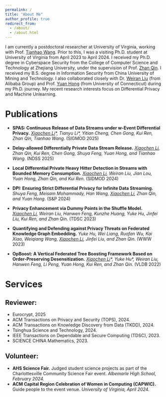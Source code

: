 ```yaml
---
permalink: /
title: "About Me"
author_profile: true
redirect_from: 
  - /about/
  - /about.html
---
```


I am currently a postdoctoral researcher at University of Virginia, working with Prof. [Tianhao Wang](https://tianhao.wang). Prior to this, I was a visiting Ph.D. student at University of Virginia from April 2023 to April 2024. I received my Ph.D. degree in Cyberspace Security from the College of Computer Science and Technology at Zhejiang University, under the supervision of Prof. [Zhan Qin](https://person.zju.edu.cn/en/zhanqin). I received my B.S. degree in Information Security from China University of Mining and Technology. I also collaborated closely with Dr. [Weiran Liu](https://scholar.google.com/citations?user=0w_EKL0AAAAJ&hl=en) (from Alibaba Group) and Prof. [Yuan Hong](https://yhongcs.github.io/) (from University of Connecticut) during my Ph.D. journey.
My recent research interests focus on Differential Privacy and Machine Unlearning.

# Publications
- **SPAS: Continuous Release of Data Streams under w-Event Differential Privacy.**
  *<u>Xiaochen Li</u>\*, Tianyu Li\*, Yitian Cheng, Chen Gong, Kui Ren, Zhan Qin, Tianhao Wang*. (SIGMOD 2025)

- **Delay-allowed Differentially Private Data Stream Release.**
  *<u>Xiaochen Li</u>, Zhan Qin, Kui Ren, Chen Gong, Shuya Feng, Yuan Hong, and Tianhao Wang*. (NDSS 2025)

- **Local Differential Private Heavy Hitter Detection in Streams with Bounded Memory Consumption.**
  *<u>Xiaochen Li</u>, Weiran Liu, Jian Lou, Yuan Hong, Zhan Qin, and Kui Ren*. (SIDMOD 2024)

- **DPI: Ensuring Strict Differential Privacy for Infinite Data Streaming.**
  *Shuya Feng, Meisam Mohammady, Han Wang, <u>Xiaochen Li</u>, Zhan Qin, and Yuan Hong*. (S&P 2024)

- **Privacy Enhancement via Dummy Points in the Shuffle Model.**
  *<u>Xiaochen Li</u>, Weiran Liu, Hanwen Feng, Kunzhe Huang, Yuke Hu, Jinfei Liu, Kui Ren, and Zhan Qin*. (TDSC 2023)

- **Quantifying and Defending against Privacy Threats on Federated Knowledge Graph Embedding.**
   *Yuke Hu, Wei Liang, Ruofan Wu, Kai Xiao, Weiqiang Wang, <u>Xiaochen Li</u>, Jinfei Liu, and Zhan Qin*. (WWW 2023)

- **OpBoost: A Vertical Federated Tree Boosting Framework Based on Order-Preserving Desensitization.**
  *<u>Xiaochen Li</u>\*, Yuke Hu\*, Weiran Liu, Hanwen Feng, Li Peng, Yuan Hong, Kui Ren, and Zhan Qin*. (VLDB 2022)

# Services
## Reviewer:
- Eurocrypt, 2025
- ACM Transactions on Privacy and Security (TOPS), 2024.
- ACM Transactions on Knowledge Discovery from Data (TKDD), 2024.
- Tsinghua Science and Technology, 2024.
- IEEE Transactions on Dependable and Secure Computing (TDSC), 2023.
- SCIENCE CHINA Mathematics, 2023.

## Volunteer:
- **AHS Science Fair.** Judged student science projects as part of the Charlottesville Community Science Fair event. *Albemarle High School, February 2024.*
- **ACM Capital Region Celebration of Women in Computing (CAPWIC).** Guide people to the event venue. *University of Virginia, April 2024.*
